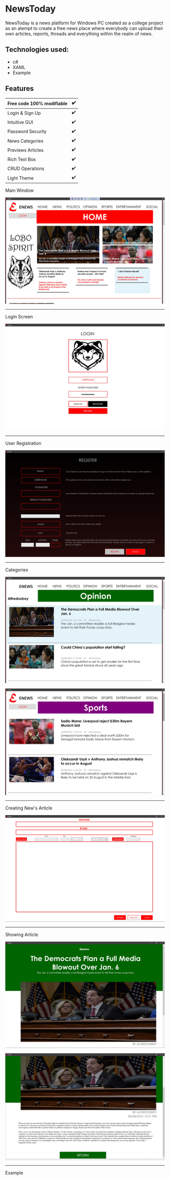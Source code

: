 
# NewsToday

NewsToday is a news platform for Windows PC created as a college project as an atempt to create a free news place where everybody can upload their own articles, reports, threads and everything within the realm of news. 



## Technologies used:

* c#
* XAML
* Example


## Features

| Free code 100% modifiable |:heavy_check_mark:|
|---------------------------|------------------|
| Login & Sign Up           |:heavy_check_mark:|
| Intuitive GUI             |:heavy_check_mark:|
| Password Security         |:heavy_check_mark:|
| News Categories           |:heavy_check_mark:|
| Previews Articles         |:heavy_check_mark:|
| Rich Text Box             |:heavy_check_mark:|
| CRUD Operations           |:heavy_check_mark:|
| Light Theme               |:heavy_check_mark:|

Main Window

![App Screenshot](Assets/01.jpg)

------------------------------------------------

Login Screen

![App Screenshot](Assets/02.jpg)

------------------------------------------------

User Registration

![App Screenshot](Assets/03.jpg)

------------------------------------------------

Categories

![App Screenshot](Assets/04.jpg)

![App Screenshot](Assets/06.jpg)

------------------------------------------------

Creating New's Article

![App Screenshot](Assets/05.jpg)

------------------------------------------------

Showing Article

![App Screenshot](Assets/07.jpg)

![App Screenshot](Assets/08.jpg)

------------------------------------------------

Example 












